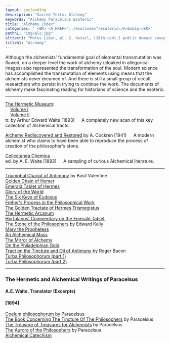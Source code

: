 ```yaml
---
layout: seclanding
description: "Sacred Texts: Alchemy"
keywords: "Alchemy Paracelsus Esoteric"
title: "Alchemy Index"
categories: ' <BR> <A HREF="../eso/index">Esoteric</A>&nbsp;<BR>'
pathh1: "img/alc.jpg"
alttext1: "Mutus Liber, pl. 2, detail, (18th cent.) public domain image"
titleh1: "Alchemy"
---
```

Although the alchemists' fundamental goal of elemental transmutation was
flawed, on a deeper level the work of alchemy (cloaked in allegorical
images) also represented the transformation of the soul. Modern science
has accomplished the transmutation of elements using means that the
alchemists never dreamed of. And there is still a small group of occult
researchers who persist in trying to continue the work. The documents of
alchemy make fascinating reading for historians of science and the
esoteric.

------------------------------------------------------------------------

<span class="c_e"> <span class="c_t">[The Hermetic
Museum](hermmuse/index)</span>:  
    [Volume I](hm1/index)  
    [Volume II](hm2/index)  
tr. by <span class="c_a">Arthur Edward Waite</span> \[<span
class="c_d">1893</span>\]   <span class="c_b">A completely new scan of
this key collection of Alchemical tracts.</span> </span>

<span class="c_e"> <span class="c_t">[Alchemy Rediscovered and
Restored](arr/index)</span> by <span class="c_a">A. Cockren</span>
\[<span class="c_d">1941</span>\]   <span class="c_b">A modern alchemist
who claims to have been able to reproduce the process of creation of the
philosopher's stone.</span> </span>

<span class="c_e"> <span class="c_t">[Collectanea
Chemica](cc/index)</span>  
ed. by <span class="c_a">A. E. Waite</span> \[<span
class="c_d">1893</span>\]   <span class="c_b">A sampling of curious
Alchemical literature.</span> </span>

------------------------------------------------------------------------

<span class="c_e"><span class="c_t">[Triumphal Chariot of
Antimony](antimony)</span> by <span class="c_a">Basil
Valentine</span></span>  
<span class="c_e"><span class="c_t">[Golden Chain of
Homer](catena1)</span></span>  
<span class="c_e"><span class="c_t">[Emerald Tablet of
Hermes](emerald)</span></span>  
<span class="c_e"><span class="c_t">[Glory of the
World](emerglor)</span></span>  
<span class="c_e"><span class="c_t">[The Six Keys of
Eudoxus](eudoxus)</span></span>  
<span class="c_e"><span class="c_t">[Freher's Process in the
Philosophical Work](freher)</span></span>  
<span class="c_e"><span class="c_t">[The Golden Tractate of Hermes
Trismegistus](goldtrac)</span></span>  
<span class="c_e"><span class="c_t">[The Hermetic
Arcanum](harcanum)</span></span>  
<span class="c_e"><span class="c_t">[Hortulanus' Commentary on the
Emerald Tablet](hortulan)</span></span>  
<span class="c_e"><span class="c_t">[The Stone of the
Philosophers](kellystn)</span> by <span class="c_a">Edward
Kelly</span></span>  
<span class="c_e"><span class="c_t">[Mary the
Prophetess](maryprof)</span></span>  
<span class="c_e"><span class="c_t">[An Alchemical
Mass](mass)</span></span>  
<span class="c_e"><span class="c_t">[The Mirror of
Alchemy](mirror)</span></span>  
<span class="c_e"><span class="c_t">[On the Philadelphian
Gold](philadel)</span></span>  
<span class="c_e"><span class="c_t">[Tract on the Tincture and Oil of
Antimony](rbacon2)</span> by <span class="c_a">Roger
Bacon</span></span>  
<span class="c_e"><span class="c_t">[Turba Philosophorum (part
1)](turba)</span></span>  
<span class="c_e"><span class="c_t">[Turba Philosophorum (part
2)](turba2)</span></span>  

------------------------------------------------------------------------

### The Hermetic and Alchemical Writings of Paracelsus

#### <span class="c_da">A.E. Waite</span>, Translator (Excerpts)

#### \[1894\]

<span class="c_e"><span class="c_t">[Coelum
philosophorum](coelum)</span> by <span
class="c_a">Paracelsus</span></span>  
<span class="c_e"><span class="c_t">[The Book Concerning The Tincture Of
The Philosophers](paracel2)</span> by <span
class="c_a">Paracelsus</span></span>  
<span class="c_e"><span class="c_t">[The Treasure of Treasures for
Alchemists](paracel1)</span> by <span
class="c_a">Paracelsus</span></span>  
<span class="c_e"><span class="c_t">[The Aurora of the
Philosophers](paracel3)</span> by <span
class="c_a">Paracelsus</span></span>  
<span class="c_e"><span class="c_t">[Alchemical
Catechism](tschoudy)</span></span>  
<span class="c_da"></span>
